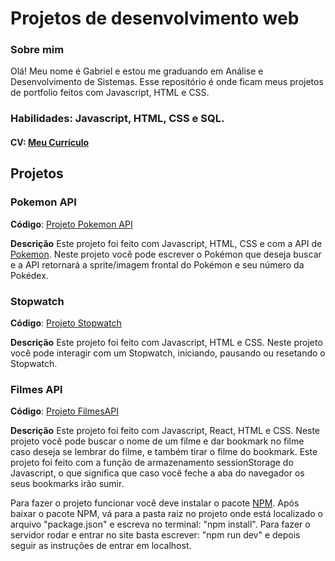 # Projetos de desenvolvimento web

### Sobre mim

Olá! Meu nome é Gabriel e estou me graduando em Análise e Desenvolvimento de Sistemas. Esse repositório é onde ficam meus projetos de portfolio feitos com Javascript, HTML e CSS.

### **Habilidades**: Javascript, HTML, CSS e SQL.

#### **CV**: [Meu Currículo](https://github.com/gpedro-stack/dev_web/blob/main/Gabriel%20Pedro%2C%20CV.pdf)

## Projetos

### Pokemon API

**Código**: [Projeto Pokemon API](https://github.com/gpedro-stack/dev_web/tree/main/Pokemon%20API)

**Descrição** Este projeto foi feito com Javascript, HTML, CSS e com a API de [Pokemon](https://pokeapi.co). Neste projeto você pode escrever o Pokémon que deseja buscar e a API retornará a sprite/imagem frontal do Pokémon e seu número da Pokédex.

### Stopwatch

**Código**: [Projeto Stopwatch](https://github.com/gpedro-stack/dev_web/tree/main/Stopwatch)

**Descrição** Este projeto foi feito com Javascript, HTML e CSS. Neste projeto você pode interagir com um Stopwatch, iniciando, pausando ou resetando o Stopwatch.

### Filmes API

**Código**: [Projeto FilmesAPI](https://github.com/gpedro-stack/dev_web/tree/main/MovieAPI/movie-api-app)

**Descrição** Este projeto foi feito com Javascript, React, HTML e CSS. Neste projeto você pode buscar o nome de um filme e dar bookmark no filme caso deseja se lembrar do filme, e também tirar o filme do bookmark. Este projeto foi feito com a função de armazenamento sessionStorage do Javascript, o que significa que caso você feche a aba do navegador os seus bookmarks irão sumir.

Para fazer o projeto funcionar você deve instalar o pacote [NPM](https://nodejs.org/en/download/package-manager). Após baixar o pacote NPM, vá para a pasta raiz no projeto onde está localizado o arquivo "package.json" e escreva no terminal: "npm install". Para fazer o servidor rodar e entrar no site basta escrever: "npm run dev" e depois seguir as instruções de entrar em localhost.
